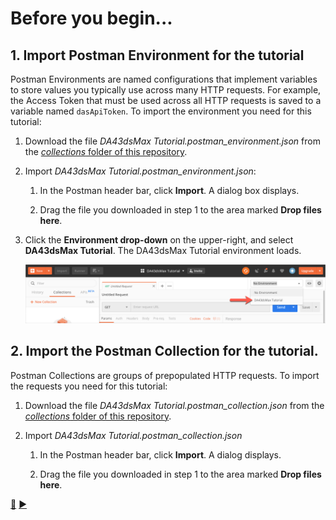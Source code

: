 # Before you begin...

## 1. Import Postman Environment for the tutorial

Postman Environments are named configurations that implement variables to store values you typically use across many HTTP requests. For example, the Access Token that must be used across all HTTP requests is saved to a variable named `dasApiToken`. To import the environment you need for this tutorial:

1. Download the file *DA43dsMax Tutorial.postman_environment.json* from the [*collections* folder of this repository](../collections).

2. Import *DA43dsMax Tutorial.postman_environment.json*:

    1. In the Postman header bar, click **Import**. A dialog box displays.

    2. Drag the file you downloaded in step 1 to the area marked **Drop files here**.

3. Click the **Environment drop-down** on the upper-right, and select **DA43dsMax Tutorial**. The DA43dsMax Tutorial environment loads.

   ![Postman Environment drop-down](../images/postman_environment_dropdown.png "Postman Environment drop-down")

## 2. Import the Postman Collection for the tutorial.

Postman Collections are groups of prepopulated HTTP requests. To import the requests you need for this tutorial:

1. Download the file *DA43dsMax Tutorial.postman_collection.json* from the [*collections* folder of this repository](../collections).

2. Import *DA43dsMax Tutorial.postman_collection.json*

    1. In the Postman header bar, click **Import**. A dialog displays.

    2. Drag the file you downloaded in step 1 to the area marked **Drop files here**.


[:arrow_up_small:](../readme.md)  [:arrow_forward:](task-1.md)

